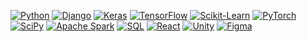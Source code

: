 <!-- ### Hi there 👋 -->

[![Python](https://img.shields.io/badge/python-0E1116?style=for-the-badge&logo=python)](https://github.com/thebugged)
[![Django](https://img.shields.io/badge/django-black?style=for-the-badge&logo=django)](https://github.com/thebugged)
[![Keras](https://img.shields.io/badge/Keras-black?style=for-the-badge&logo=keras)](https://github.com/thebugged)
[![TensorFlow](https://img.shields.io/badge/tensorflow-black?style=for-the-badge&logo=tensorflow)](https://github.com/thebugged)
[![Scikit-Learn](https://img.shields.io/badge/scikit--learn-black?style=for-the-badge&logo=scikit-learn)](https://github.com/thebugged)
[![PyTorch](https://img.shields.io/badge/PyTorch-black?style=for-the-badge&logo=pytorch)](https://github.com/thebugged)
[![SciPy](https://img.shields.io/badge/SciPy-black?style=for-the-badge&logo=scipy)](https://github.com/thebugged)
[![Apache Spark](https://img.shields.io/badge/Apache%20Spark-black?style=for-the-badge&logo=apache-spark)](https://github.com/thebugged)
[![SQL](https://img.shields.io/badge/sql-black?style=for-the-badge&logo=mysql)](https://github.com/thebugged)
[![React](https://img.shields.io/badge/react-black?style=for-the-badge&logo=react)](https://github.com/thebugged)
[![Unity](https://img.shields.io/badge/Unity-black?style=for-the-badge&logo=unity)](https://github.com/thebugged)
[![Figma](https://img.shields.io/badge/Figma-black?style=for-the-badge&logo=figma)](https://github.com/thebugged)









<!--
**thebugged/thebugged** is a ✨ _special_ ✨ repository because its `README.md` (this file) appears on your GitHub profile.

Here are some ideas to get you started:

- 🔭 I’m currently working on ...
- 🌱 I’m currently learning ...
- 👯 I’m looking to collaborate on ...
- 🤔 I’m looking for help with ...
- 💬 Ask me about ...
- 📫 How to reach me: ...
- 😄 Pronouns: ...
- ⚡ Fun fact: ...
-->
